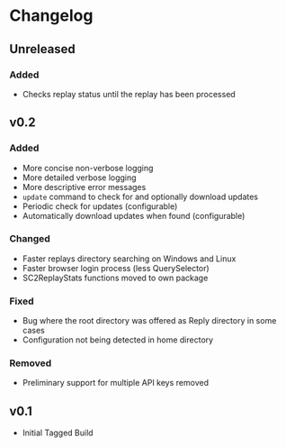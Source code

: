 # Changelog

## Unreleased

### Added

- Checks replay status until the replay has been processed

## v0.2

### Added

- More concise non-verbose logging
- More detailed verbose logging
- More descriptive error messages
- `update` command to check for and optionally download updates
- Periodic check for updates (configurable)
- Automatically download updates when found (configurable)

### Changed

- Faster replays directory searching on Windows and Linux
- Faster browser login process (less QuerySelector)
- SC2ReplayStats functions moved to own package

### Fixed

- Bug where the root directory was offered as Reply directory in some cases
- Configuration not being detected in home directory

### Removed

- Preliminary support for multiple API keys removed

## v0.1

- Initial Tagged Build

